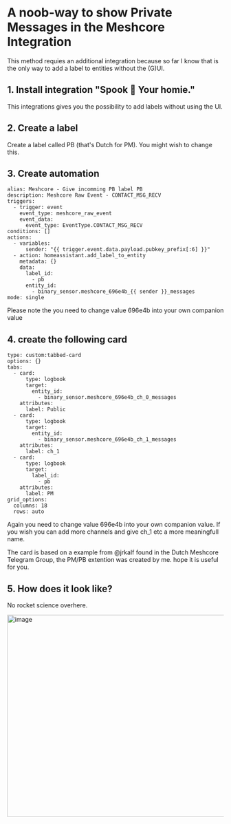 # A noob-way to show Private Messages in the Meshcore Integration
This method requies an additional integration because so far I know that is the only way to add a label to entities without the (G)UI.
## 1. Install integration "Spook 👻 Your homie."
This integrations gives you the possibility to add labels without using the UI.
## 2. Create a label
Create a label called PB (that's Dutch for PM). You might wish to change this.
## 3. Create automation
```
alias: Meshcore - Give incomming PB label PB
description: Meshcore Raw Event - CONTACT_MSG_RECV
triggers:
  - trigger: event
    event_type: meshcore_raw_event
    event_data:
      event_type: EventType.CONTACT_MSG_RECV
conditions: []
actions:
  - variables:
      sender: "{{ trigger.event.data.payload.pubkey_prefix[:6] }}"
  - action: homeassistant.add_label_to_entity
    metadata: {}
    data:
      label_id:
        - pb
      entity_id:
        - binary_sensor.meshcore_696e4b_{{ sender }}_messages
mode: single
```
Please note the you need to change value 696e4b into your own companion value
## 4. create the following card 
```
type: custom:tabbed-card
options: {}
tabs:
  - card:
      type: logbook
      target:
        entity_id:
          - binary_sensor.meshcore_696e4b_ch_0_messages
    attributes:
      label: Public
  - card:
      type: logbook
      target:
        entity_id:
          - binary_sensor.meshcore_696e4b_ch_1_messages
    attributes:
      label: ch_1
  - card:
      type: logbook
      target:
        label_id:
          - pb
    attributes:
      label: PM
grid_options:
  columns: 18
  rows: auto
```
Again you need to change value 696e4b into your own companion value.
If you wish you can add more channels and give ch_1 etc a more meaningfull name.

The card is based on a example from @jrkalf found in the Dutch Meshcore Telegram Group,
the PM/PB extention was created by me. hope it is useful for you.

## 5. How does it look like?
No rocket science overhere.

<img width="619" height="470" alt="image" src="https://github.com/user-attachments/assets/52b521b9-8e91-4968-9a1f-4b8cb9aa7f13" />
